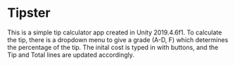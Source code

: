 # Tipster
This is a simple tip calculator app created in Unity 2019.4.6f1. 
To calculate the tip, there is a dropdown menu to give a grade (A-D, F) which determines the 
percentage of the tip. The inital cost is typed in with buttons, and the Tip and Total lines are 
updated accordingly. 
